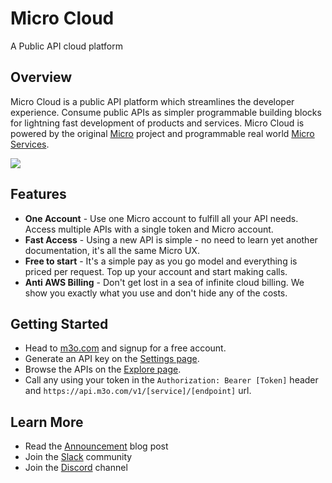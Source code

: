# Micro Cloud

A Public API cloud platform

## Overview

Micro Cloud is a public API platform which streamlines the developer experience. Consume public APIs as simpler programmable building blocks for lightning fast development of products and services. Micro Cloud is powered by the original [Micro](https://github.com/micro/micro) project and programmable real world [Micro Services](https://github.com/micro/services).

<img src="https://raw.githubusercontent.com/micro/cloud/main/web.png" />

## Features

- **One Account** - Use one Micro account to fulfill all your API needs. Access multiple APIs with a single token and Micro account.
- **Fast Access** - Using a new API is simple - no need to learn yet another documentation, it's all the same Micro UX.
- **Free to start** - It's a simple pay as you go model and everything is priced per request. Top up your account and start making calls.
- **Anti AWS Billing** - Don't get lost in a sea of infinite cloud billing. We show you exactly what you use and don't hide any of the costs.

## Getting Started

- Head to [m3o.com](https://m3o.com) and signup for a free account. 
- Generate an API key on the [Settings page](https://m3o.com/settings/keys).
- Browse the APIs on the [Explore page](https://m3o.com/explore).
- Call any using your token in the `Authorization: Bearer [Token]` header and `https://api.m3o.com/v1/[service]/[endpoint]` url.

## Learn More

- Read the [Announcement](https://blog.m3o.com/2021/06/24/micro-apis-for-everyday-use.html) blog post
- Join the [Slack](https://slack.m3o.com) community
- Join the [Discord](https://discord.gg/TBR9bRjd6Z) channel
